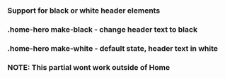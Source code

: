 ### Support for black or white header elements
### .home-hero make-black - change header text to black
### .home-hero make-white - default state, header text in white
### NOTE: This partial wont work outside of Home